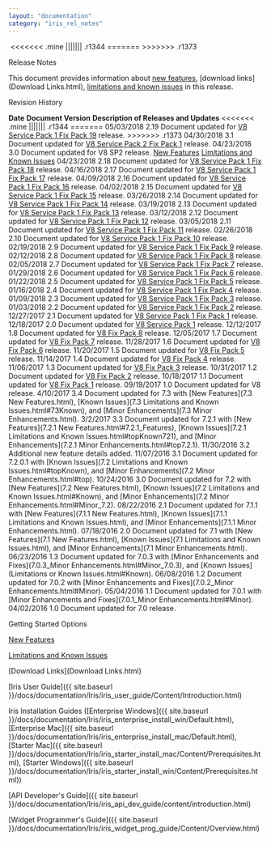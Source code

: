 ```yaml
---
layout: "documentation"
category: "iris_rel_notes"
---
```

﻿ <<<<<<< .mine ||||||| .r1344 ======= >>>>>>> .r1373 

Release Notes

This document provides information about [new features](v8sp2.html#top), [download links](Download Links.html), [limitations and known issues](V8SP2_limitations_and_known_issues.html#top) in this release.

Revision History

**Date** **Document Version** **Description of Releases and Updates** <<<<<<< .mine ||||||| .r1344 ======= 05/03/2018 2.19 Document updated for [V8 Service Pack 1 Fix Pack 19](fixpack19SP1.html) release. >>>>>>> .r1373 04/30/2018 3.1 Document updated for [V8 Service Pack 2 Fix Pack 1](fixpack1SP2.html) release. 04/23/2018 3.0 Document updated for V8 SP2 release. [New Features](v8sp2.html) [Limitations and Known Issues](V8SP2_limitations_and_known_issues.html) 04/23/2018 2.18 Document updated for [V8 Service Pack 1 Fix Pack 18](fixpack18SP1.html) release. 04/16/2018 2.17 Document updated for [V8 Service Pack 1 Fix Pack 17](fixpack17SP1.html) release. 04/09/2018 2.16 Document updated for [V8 Service Pack 1 Fix Pack 16](fixpack16SP1.html) release. 04/02/2018 2.15 Document updated for [V8 Service Pack 1 Fix Pack 15](fixpack15SP1.html) release. 03/26/2018 2.14 Document updated for [V8 Service Pack 1 Fix Pack 14](fixpack14SP1.html) release. 03/19/2018 2.13 Document updated for [V8 Service Pack 1 Fix Pack 13](fixpack13SP1.html) release. 03/12/2018 2.12 Document updated for [V8 Service Pack 1 Fix Pack 12](fixpack12SP1.html) release. 03/05/2018 2.11 Document updated for [V8 Service Pack 1 Fix Pack 11](fixpack11SP1.html) release. 02/26/2018 2.10 Document updated for [V8 Service Pack 1 Fix Pack 10](fixpack10SP1.html) release. 02/19/2018 2.9 Document updated for [V8 Service Pack 1 Fix Pack 9](fixpack9SP1.html) release. 02/12/2018 2.8 Document updated for [V8 Service Pack 1 Fix Pack 8](fixpack8SP1.html) release. 02/05/2018 2.7 Document updated for [V8 Service Pack 1 Fix Pack 7](fixpack7SP1.html) release. 01/29/2018 2.6 Document updated for [V8 Service Pack 1 Fix Pack 6](fixpack6SP1.html) release. 01/22/2018 2.5 Document updated for [V8 Service Pack 1 Fix Pack 5](fixpack5SP1.html) release. 01/16/2018 2.4 Document updated for [V8 Service Pack 1 Fix Pack 4](fixpack4SP1.html) release. 01/09/2018 2.3 Document updated for [V8 Service Pack 1 Fix Pack 3](fixpack3SP1.html) release. 01/03/2018 2.2 Document updated for [V8 Service Pack 1 Fix Pack 2](fixpack2SP1.html) release. 12/27/2017 2.1 Document updated for [V8 Service Pack 1 Fix Pack 1](fixpack1SP1.html) release. 12/18/2017 2.0 Document updated for [V8 Service Pack 1](v8sp1.html) release. 12/12/2017 1.8 Document updated for [V8 Fix Pack 8](fixpack808.html) release. 12/05/2017 1.7 Document updated for [V8 Fix Pack 7](fixpack807.html) release. 11/28/2017 1.6 Document updated for [V8 Fix Pack 6](fixpack806.html) release. 11/20/2017 1.5 Document updated for [V8 Fix Pack 5](fixpack805.html) release. 11/14/2017 1.4 Document updated for [V8 Fix Pack 4](fixpack804.html) release. 11/06/2017 1.3 Document updated for [V8 Fix Pack 3](fixpack803.html) release. 10/31/2017 1.2 Document updated for [V8 Fix Pack 2](fixpack802.html) release. 10/18/2017 1.1 Document updated for [V8 Fix Pack 1](fixpack801.html) release. 09/19/2017 1.0 Document updated for V8 release. 4/10/2017 3.4 Document updated for 7.3 with [New Features](7.3 New Features.html), [Known Issues](7.3 Limitations and Known Issues.html#73Known), and [Minor Enhancements](7.3 Minor Enhancements.html). 3/2/2017 3.3 Document updated for 7.2.1 with [New Features](7.2.1 New Features.html#7.2.1_Features), [Known Issues](7.2.1 Limitations and Known Issues.html#topKnown721), and [Minor Enhancements](7.2.1 Minor Enhancements.html#top7.2.1). 11/30/2016 3.2 Additional new feature details added. 11/07/2016 3.1 Document updated for 7.2.0.1 with [Known Issues](7.2 Limitations and Known Issues.html#topKnown), and [Minor Enhancements](7.2 Minor Enhancements.html#top). 10/24/2016 3.0 Document updated for 7.2 with [New Features](7.2 New Features.html), [Known Issues](7.2 Limitations and Known Issues.html#Known), and [Minor Enhancements](7.2 Minor Enhancements.html#Minor_7.2). 08/22/2016 2.1 Document updated for 7.1.1 with [New Features](7.1.1 New Features.html), [Known Issues](7.1.1 Limitations and Known Issues.html), and [Minor Enhancements](7.1.1 Minor Enhancements.html). 07/18/2016 2.0 Document updated for 7.1 with [New Features](7.1 New Features.html), [Known Issues](7.1 Limitations and Known Issues.html), and [Minor Enhancements](7.1 Minor Enhancements.html). 06/23/2016 1.3 Document updated for 7.0.3 with [Minor Enhancements and Fixes](7.0.3_Minor Enhancements.html#Minor_7.0.3), and [Known Issues](Limitations or Known Issues.html#Known). 06/08/2016 1.2 Document updated for 7.0.2 with [Minor Enhancements and Fixes](7.0.2_Minor Enhancements.html#Minor). 05/04/2016 1.1 Document updated for 7.0.1 with [Minor Enhancements and Fixes](7.0.1_Minor Enhancements.html#Minor). 04/02/2016 1.0 Document updated for 7.0 release.

Getting Started Options

[New Features](V8_new_features.html)

[Limitations and Known Issues](V8_limitations_and_known_issues.html#73Limitation)

[Download Links](Download Links.html)

[Iris User Guide]({{ site.baseurl }}/docs/documentation/Iris/iris_user_guide/Content/Introduction.html)

Iris Installation Guides ([Enterprise Windows]({{ site.baseurl }}/docs/documentation/Iris/iris_enterprise_install_win/Default.html), [Enterprise Mac]({{ site.baseurl }}/docs/documentation/Iris/iris_enterprise_install_mac/Default.html), [Starter Mac]({{ site.baseurl }}/docs/documentation/Iris/iris_starter_install_mac/Content/Prerequisites.html), [Starter Windows]({{ site.baseurl }}/docs/documentation/Iris/iris_starter_install_win/Content/Prerequisites.html))

[API Developer's Guide]({{ site.baseurl }}/docs/documentation/Iris/iris_api_dev_guide/content/introduction.html)

[Widget Programmer's Guide]({{ site.baseurl }}/docs/documentation/Iris/iris_widget_prog_guide/Content/Overview.html)
